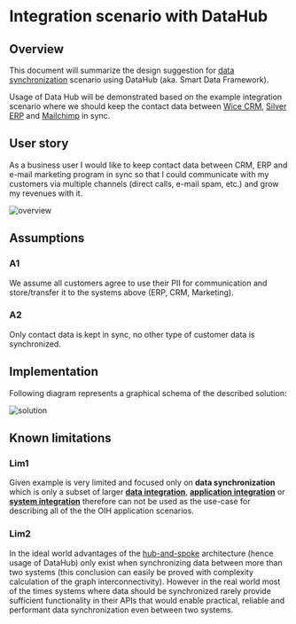 # Integration scenario with DataHub

## Overview

This document will summarize the design suggestion for [data synchronization](https://en.wikipedia.org/wiki/Data_synchronization)
scenario using DataHub (aka. Smart Data Framework).

Usage of Data Hub will be demonstrated based on the example integration scenario where we should
keep the contact data between [Wice CRM](http://wice.de), [Silver ERP](http://www.silvererp.com/) and
[Mailchimp](https://mailchimp.com) in sync.

## User story

As a business user I would like to keep contact data between CRM, ERP and e-mail marketing program in sync so that
I could communicate with my customers via multiple channels (direct calls, e-mail spam, etc.) and grow my revenues
with it.

![overview](https://github.com/openintegrationhub/architecture/blob/master/images/overview.png)

## Assumptions

### A1
We assume all customers agree to use their PII for communication and store/transfer it to the systems above
(ERP, CRM, Marketing).

### A2
Only contact data is kept in sync, no other type of customer data is synchronized.

## Implementation

Following diagram represents a graphical schema of the described solution:

![solution](https://github.com/openintegrationhub/architecture/blob/master/images/solution.png)

## Known limitations

### Lim1
Given example is very limited and focused only on **data synchronization** which is only a subset of larger
[**data integration**](https://en.wikipedia.org/wiki/Data_integration),
[**application integration**](https://en.wikipedia.org/wiki/Enterprise_application_integration) or
[**system integration**](https://en.wikipedia.org/wiki/System_integration) therefore can not be used
as the use-case for describing all of the the OIH application scenarios.

### Lim2
In the ideal world advantages of the
[hub-and-spoke](https://en.wikipedia.org/wiki/Spoke%E2%80%93hub_distribution_paradigm)
architecture (hence usage of DataHub) only exist when synchronizing data between more than two systems
(this conclusion can easily be proved with complexity calculation of the graph interconnectivity).
However in the real world most of the times systems where data should be synchronized rarely provide
sufficient functionality in their APIs that would enable practical, reliable and performant data synchronization
even between two systems.
